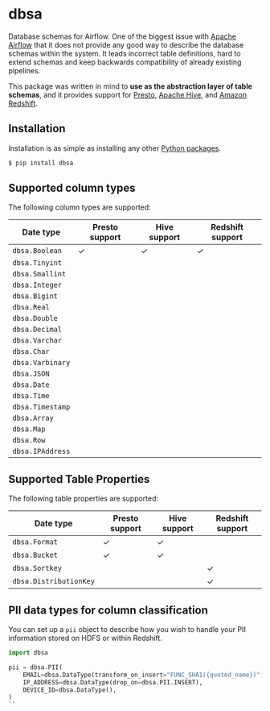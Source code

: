 # dbsa

Database schemas for Airflow. One of the biggest issue with [Apache Airflow](https://airflow.apache.org/index.html) that it does not provide any good way to describe the database schemas within the system. It leads incorrect table definitions, hard to extend schemas and keep backwards compatibility of already existing pipelines.

This package was written in mind to **use as the abstraction layer of table schemas**, and it provides support for [Presto](http://prestodb.github.io/), [Apache Hive](https://hive.apache.org/), and [Amazon Redshift](https://aws.amazon.com/redshift/).

## Installation

Installation is as simple as installing any other [Python packages](https://www.python.org/). 

```bash
$ pip install dbsa
```

## Supported column types

The following column types are supported:

| Date type | Presto support | Hive support | Redshift support |
| --------- | -------------- | ------------ | ---------------- |
| `dbsa.Boolean` | ✓ | ✓ | ✓ |
| `dbsa.Tinyint` | | | |
| `dbsa.Smallint` | | | |
| `dbsa.Integer` | | | |
| `dbsa.Bigint` | | | |
| `dbsa.Real` | | | |
| `dbsa.Double` | | | |
| `dbsa.Decimal` | | | |
| `dbsa.Varchar` | | | |
| `dbsa.Char` | | | |
| `dbsa.Varbinary` | | | |
| `dbsa.JSON` | | | |
| `dbsa.Date` | | | |
| `dbsa.Time` | | | |
| `dbsa.Timestamp` | | | |
| `dbsa.Array` | | | |
| `dbsa.Map` | | | |
| `dbsa.Row` | | | |
| `dbsa.IPAddress` | | | |

## Supported Table Properties

The following table properties are supported:

| Date type | Presto support | Hive support | Redshift support |
| --------- | -------------- | ------------ | ---------------- |
| `dbsa.Format` | ✓ | ✓ | |
| `dbsa.Bucket` | ✓ | ✓ | |
| `dbsa.Sortkey` | | | ✓ |
| `dbsa.DistributionKey` | | | ✓ |

## PII data types for column classification

You can set up a `pii` object to describe how you wish to handle your PII information stored on HDFS or within Redshift.

```python
import dbsa

pii = dbsa.PII(
    EMAIL=dbsa.DataType(transform_on_insert="FUNC_SHA1({quoted_name})"),
    IP_ADDRESS=dbsa.DataType(drop_on=dbsa.PII.INSERT),
    DEVICE_ID=dbsa.DataType(),
)
``